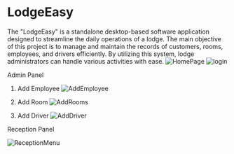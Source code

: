# LodgeEasy
The "LodgeEasy" is a standalone desktop-based software application designed to streamline the daily operations of a lodge. The main objective of this project is to manage and maintain the records of customers, rooms, employees, and drivers efficiently. By utilizing this system, lodge administrators can handle various activities with ease. 
![HomePage](https://github.com/rohitjha1709/LodgeEasy/assets/153065392/6162d2f1-0bde-4bcf-8bbc-8e707341dbdc)
![login](https://github.com/rohitjha1709/LodgeEasy/assets/153065392/73d9c685-a019-4d9f-ace5-045e03573f71)

Admin Panel
1) Add Employee
![AddEmployee](https://github.com/rohitjha1709/LodgeEasy/assets/153065392/a5163ad4-d623-4ff9-abe0-14ce299d68f8)

3) Add Room
![AddRooms](https://github.com/rohitjha1709/LodgeEasy/assets/153065392/b2fd80f5-0518-457c-8e4a-3056cedd6729)

4) Add Driver
![AddDriver](https://github.com/rohitjha1709/LodgeEasy/assets/153065392/5d118a3e-19da-45e1-923d-bca4259a8101)

Reception Panel

![ReceptionMenu](https://github.com/rohitjha1709/LodgeEasy/assets/153065392/45f704a3-365a-4fc0-96a0-e2eff35fad8b)





